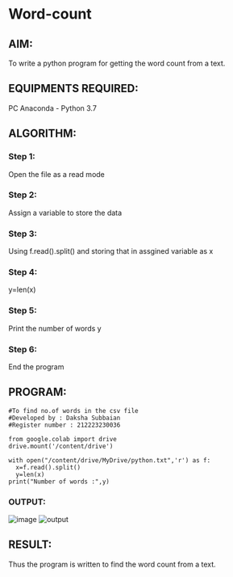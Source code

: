 # Word-count
## AIM:
To write a python program for getting the word count from a text.
## EQUIPMENTS REQUIRED: 
PC
Anaconda - Python 3.7
## ALGORITHM: 
### Step 1:
Open the file as a read mode

### Step 2: 
Assign a variable to store the data
 
### Step 3: 
Using f.read().split() and storing that in assgined variable as x

### Step 4:  
y=len(x)

### Step 5: 
Print the number of words y

### Step 6: 
End the program

## PROGRAM:
```
#To find no.of words in the csv file
#Developed by : Daksha Subbaian
#Register number : 212223230036

from google.colab import drive
drive.mount('/content/drive')

with open("/content/drive/MyDrive/python.txt",'r') as f:
  x=f.read().split()
  y=len(x)
print("Number of words :",y)
```

### OUTPUT:
![image](https://github.com/user-attachments/assets/0d1c278b-8c44-418e-ac19-4a8a7e4e0dad)
![output](/5a\)txt.png)



## RESULT:
Thus the program is written to find the word count from a text.
